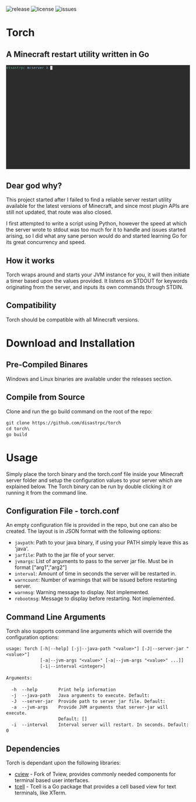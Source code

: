 ![release](https://img.shields.io/github/v/release/disastrpc/torch?color=darkgreen&style=flat-square)
![license](https://img.shields.io/github/license/disastrpc/torch?color=blue&style=flat-square)
![issues](https://img.shields.io/github/issues/disastrpc/torch?color=yellow&style=flat-square)

# Torch
## A Minecraft restart utility written in Go

![prog](misc/example.gif)

## Dear god why?

This project started after I failed to find a reliable server restart utility available for the latest versions of Minecraft, and since most plugin APIs are still not updated, that route was also closed. 

I first attempted to write a script using Python, however the speed at which the server wrote to stdout was too much for it to handle and issues started arising, so I did what any sane person would do and started learning Go for its great concurrency and speed.

## How it works

Torch wraps around and starts your JVM instance for you, it will then initiate a timer based upon the values provided. It listens on STDOUT for keywords originating from the server, and inputs its own commands through STDIN. 

## Compatibility

Torch should be compatible with all Minecraft versions. 


# Download and Installation

## Pre-Compiled Binares

Windows and Linux binaries are available under the releases section.

## Compile from Source

Clone and run the go build command on the root of the repo:

```
git clone https://github.com/disastrpc/torch
cd torch\
go build
```

# Usage

Simply place the torch binary and the torch.conf file inside your Minecraft server folder and setup the configuration values to your server which are explained below. The Torch binary can be run by double clicking it or running it from the command line. 

## Configuration File - torch.conf

An empty configuration file is provided in the repo, but one can also be created. The layout is in JSON format with the following options:

- `javpath`: Path to your java binary, if using your PATH simply leave this as 'java'.
- `jarfile`: Path to the jar file of your server.
- `jvmargs`: List of arguments to pass to the server jar file. Must be in format ["arg1","arg2"]
- `interval`: Amount of time in seconds the server will be restarted in.
- `warncount`: Number of warnings that will be issued before restarting server.
- `warnmsg`: Warning message to display. Not implemented.
- `rebootmsg`: Message to display before restarting. Not implemented.

## Command Line Arguments

Torch also supports command line arguments which will override the configuration options:

```
usage: Torch [-h|--help] [-j|--java-path "<value>"] [-J|--server-jar "<value>"]
             [-a|--jvm-args "<value>" [-a|--jvm-args "<value>" ...]]
             [-i|--interval <integer>]

Arguments:

  -h  --help        Print help information
  -j  --java-path   Java arguments to execute. Default: 
  -J  --server-jar  Provide path to server jar file. Default: 
  -a  --jvm-args    Provide JVM arguments that server-jar will execute.
                    Default: []
  -i  --interval    Interval server will restart. In seconds. Default: 0
```

## Dependencies

Torch is dependant upon the following libraries:

- [cview](https://gitlab.com/tslocum/cview) - Fork of Tview, provides commonly needed components for terminal based user interfaces.
- [tcell](https://github.com/gdamore/tcell) - Tcell is a Go package that provides a cell based view for text terminals, like XTerm.

